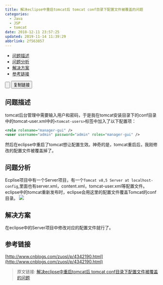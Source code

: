 ```yaml
---
title: 解决eclipse中重启tomcat后 tomcat conf目录下配置文件被覆盖的问题
categories: 
  - Java
  - JSP
  - tomcat
date: 2018-12-11 23:57:25
updated: 2019-11-14 11:39:29
abbrlink: 2f563857
---
```

<div id='my_toc'>

- [问题描述](/blog/2f563857/#问题描述)
- [问题分析](/blog/2f563857/#问题分析)
- [解决方案](/blog/2f563857/#解决方案)
- [参考链接](/blog/2f563857/#参考链接)

</div>
<!--more-->
<script>if (navigator.platform.toLowerCase() == 'win32'){document.getElementById('my_toc').style.display = 'none';}</script>

<!--end-->
<input type="button" onclick="open_closeTOC()" id="showcloseButton">&nbsp;<input type="button" value="复制链接" onclick="copyPageURL();">
<script>
    function open_closeTOC() {var id = document.querySelector(".post-body > ul"); if (id.style.display == "block") {id.style.display = "none";document.getElementById("showcloseButton").value= "展开目录";}else if (id.style.display == "none") {id.style.display = "block";document.getElementById("showcloseButton").value="折叠目录";}}(function () {document.querySelector(".post-body > ul").style.display = "none";document.getElementById("showcloseButton").value="展开目录";})();  
    function copyPageURL() {const input = document.createElement('input');input.setAttribute('readonly', 'readonly');input.setAttribute('value', window.location.href);document.body.appendChild(input); input.select();if (document.execCommand("copy")) {alert("已复制: " + input.value)} document.body.removeChild(input);}
</script>

## 问题描述 ##
tomcat后台管理中需要输入用户和密码，于是我在tomcat安装目录下的conf目录中的tomcat-user.xml中的`<tomcat-users>`标签中加入了以下配置项：
```xml
<role rolename="manager-gui" />
<user username="admin" password="admin" roles="manager-gui" />
```
然后在eclipse中重启了tomcat想让配置生效。神奇的是，tomcat重启后，我刚修改的配置文件被覆盖掉了。
## 问题分析 ##
Ecplise项目中有一个Server项目，有一个`Tomcat v8,5 Server at localhost-config`,里面也有server.xml，content.xml，tomcat-user.xml等配置文件。eclipse中的tomcat重新发布时，eclipse会用这里的配置文件覆盖Tomcat的conf目录。
![](https://image-1257720033.cos.ap-shanghai.myqcloud.com/blog/Java/JSP/tomcat/eclipse_conf/server.png)
## 解决方案 ##
在eclipse中的Server项目中修改对应的配置文件就行了。
## 参考链接 ##
[http://www.cnblogs.com/zuosl/p/4342190.html](http://www.cnblogs.com/zuosl/p/4342190.html)
>原文链接: [解决eclipse中重启tomcat后 tomcat conf目录下配置文件被覆盖的问题](https://lanlan2017.github.io/blog/2f563857/)
